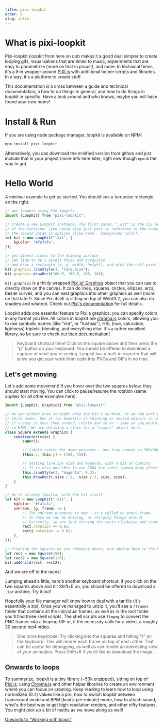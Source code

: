 ```yaml
---
title: pixi-loopkit
order: 0
slug: intro
---
```


# What is pixi-loopkit

Pixi-loopkit (loopkit from here on out) makes it a good deal simpler to create looping gifs, visualisations that are timed to music, experiments that are easy to parametrize (more on that in props!), and more. In technical terms, it's a thin wrapper around [PIXI.js](https://pixijs.io/) with additional helper scripts and libraries. In a way, it's a platform to create stuff.

This documentation is a cross between a guide and technical documentation, a how to do things in general, and how to do things in loopkit in specific. Have a look around and who knows, maybe you will have found your new home!

# Install & Run

If you are using node package manager, loopkit is available on NPM:

```bash
npm install pixi-loopkit
```

Alternatively, you can download the minified version from github and just include that in your project (more info here later, right now though `npm` is the way to go).

# Hello World

A minimal example to get us started. You should see a turquoise rectangle on the right.

```javascript
// get loopkit using ES6 imports
import {LoopKit} from "pixi-loopkit";

// create a new LoopKit instance. The first param, ".kit" is the CSS selector
// of the container (you could also just pass in reference to the cavas itself).
// The second param is options (like here - background color).
let kit = new LoopKit(".kit", {
    bgColor: "#fafafa",
});

// get direct access to the drawing surface
// set line to be 3 pixels thick and turquoise
// and draw a rectangle (x, y, width, height), and mind the half-pixel
kit.graphics.lineStyle(3, "turquoise");
kit.graphics.drawRect(100.5, 100.5, 100, 100);
```

`kit.graphics` is a thinly wrapped [Pixi.js' Graphics](http://pixijs.download/release/docs/PIXI.Graphics.html) object that you can use to directly draw on the canvas. It can do lines, squares, circles, ellipses, arcs, bezier curves, and you can nest graphics into other graphics as well (more on that later!). Since Pixi itself is sitting on top of WebGL2, you can also do shaders and whatnot. Check out [Pixi's documentation](http://pixijs.download/release/docs/PIXI.Graphics.html) for full details.

Loopkit adds one essential feature to Pixi's graphics: you can specify colors in any format you like. All colors in loopkit are [chroma.js](https://gka.github.io/chroma.js/) colors, allowing you to use symbolic names (like "red", or "fuchsia"), HSL (hue, saturation, lightness) triplets, blending, and everything else. It's a rather excellent library, so be sure to check out [their documentation](https://gka.github.io/chroma.js/)!

> Keyboard shortcut time! Click on the square above and then press the "p" button on your keyboard. You should be offered to download a capture of what you're seeing. Loopkit has a built-in exporter that will allow you get your work from code into PNGs and GIFs in no time.

## Let's get moving

Let's add some movement! If you hover over the two squares below, they should start moving. You can click to pause/resume the rotation (same applies for all other examples here).

```javascript
import {LoopKit, Graphics} from "pixi-loopkit";

// We can either draw straight onto the kit's surface, or we can work with
// child nodes. One of the benefits of thinking in nested objects is that
// it's easy to move them around, rotate and so on - same as you would
// in HTML! We are defining a class for a "square" object here.
class Square extends Graphics {
    constructor(size) {
        super();

        // Simple center for demo purposes - our tiny canvas is 300x300
        [this.x, this.y] = [150, 150];

        // Setting line 3px wide and magenta, with a bit of opacity
        // It is also possible to use RGBA hex codes (among many others)
        this.lineStyle(3, "magenta", 0.3);
        this.drawRect(-size / 2, -size / 2, size, size);
    }
}

// We're already familiar with the kit itself
let kit = new LoopKit(".kit", {
    bgColor: "#fafafa",
    onFrame: (g, frame) => {
        // The onFrame property is new - it's called on every frame.
        // In here we can do drawing, or changing things around.
        // Currently, we are just turning the rects clockwise and counter
        rect.rotation += 0.01;
        rect2.rotation -= 0.01;
    },
});

// Creating the squares we are changing above, and adding them to the kit
let rect = new Square(150);
let rect2 = new Square(120);
kit.addChild(rect, rect2);
```

And we are off to the races!

Jumping ahead a little, here's another keyboard shortcut: if you click on the two squares above and hit Shift+E on, you should be offered to download a `.tar` archive. Try it out!

Hopefully your file manager will know how to deal with a tar file (it's essentially a zip). Once you've managed to unzip it, you'll see a `/frames` folder that contains all the individual frames, as well as in the root folder you'll find three shell scripts. The shell scripts use `ffmpeg` to convert the PNG frames into a looping GIF or, if the necessity calls for a video, a roughly 30 second mp4 video.

> One more keystroke! Try clicking into the squares and hitting "r" on the keyboard. This will render each frame on top of each other. That can be useful for debugging, as well as can render an interesting view of your animation. Press Shift+R if you'd like to download the image.

## Onwards to loops

To summarize, loopkit is a tiny library (~50k unzipped), sitting on top of [Pixi.js](https://www.pixijs.com/), using [Chroma.js](https://gka.github.io/chroma.js/) and other helper libraries to create an environment where you can focus on creating. Keep reading to learn how to loop using normalized (0..1) values like a pro, how to switch loopkit between framecount mode and BPM (beats-per-minute) mode, how to attach sound, what's the best way to get high-resolution renders, and other nifty features. You might pick up a bit of maths as we move along as well!

[Onwards to "Working with loops"](/loops)
